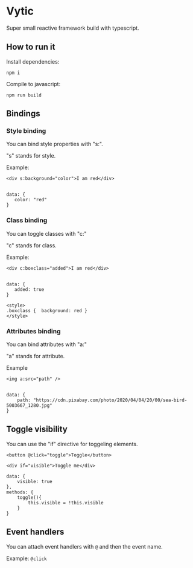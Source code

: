 # Vytic

Super small reactive framework build with typescript.

## How to run it

Install dependencies:

`npm i`

Compile to javascript:

`npm run build`

## Bindings

### Style binding

You can bind style properties with "s:".

"s" stands for style.

Example:

    <div s:background="color">I am red</div>


    data: {
       color: "red"
    }

### Class binding

You can toggle classes with "c:"

"c" stands for class.

Example:

    <div c:boxclass="added">I am red</div>


    data: {
       added: true
    }

    <style>
    .boxclass {  background: red }
    </style>

### Attributes binding

You can bind attributes with "a:"

"a" stands for attribute.

Example

    <img a:src="path" />


    data: {
        path: "https://cdn.pixabay.com/photo/2020/04/04/20/00/sea-bird-5003667_1280.jpg"
    }

## Toggle visibility

You can use the "if" directive for toggeling elements.

    <button @click="toggle">Toggle</button>

    <div if="visible">Toggle me</div>

    data: {
        visible: true
    },
    methods: {
        toggle(){
            this.visible = !this.visible
        }
    }

## Event handlers

You can attach event handlers with `@` and then the event name.

Example: `@click`
